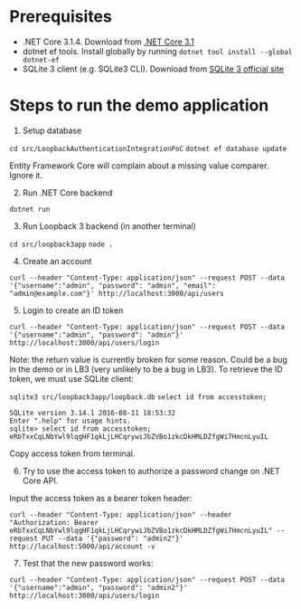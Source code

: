 # Prerequisites

- .NET Core 3.1.4. Download from [.NET Core 3.1](https://dotnet.microsoft.com/download/dotnet-core/3.1)
- dotnet ef tools. Install globally by running `dotnet tool install --global dotnet-ef`
- SQLite 3 client (e.g. SQLite3 CLI). Download from [SQLite 3 official site](https://www.sqlite.org/download.html)

# Steps to run the demo application

1. Setup database

`cd src/LoopbackAuthenticationIntegrationPoC`
`dotnet ef database update`

Entity Framework Core will complain about a missing value comparer. Ignore it.

2. Run .NET Core backend

`dotnet run`

3. Run Loopback 3 backend (in another terminal)

`cd src/loopback3app`
`node .`

4. Create an account

`curl --header "Content-Type: application/json" --request POST --data '{"username":"admin", "password": "admin", "email": "admin@example.com"}' http://localhost:3000/api/users`

5. Login to create an ID token

`curl --header "Content-Type: application/json" --request POST --data '{"username":"admin", "password": "admin"}' http://localhost:3000/api/users/login`

Note: the return value is currently broken for some reason. Could be a bug in the demo or in LB3 (very unlikely to be a bug in LB3). To retrieve the ID token, we must use SQLite client:

`sqlite3 src/loopback3app/loopback.db`
`select id from accesstoken;`

```
SQLite version 3.14.1 2016-08-11 18:53:32
Enter ".help" for usage hints.
sqlite> select id from accesstoken;
eRbTxxCqLNbYwl9lqgHF1qkLjLHCqrywiJbZVBo1zkcDkHMLDZfgWi7HmcnLyuIL
```

Copy access token from terminal.

6. Try to use the access token to authorize a password change on .NET Core API.

Input the access token as a bearer token header:

`curl --header "Content-Type: application/json" --header "Authorization: Bearer eRbTxxCqLNbYwl9lqgHF1qkLjLHCqrywiJbZVBo1zkcDkHMLDZfgWi7HmcnLyuIL" --request PUT --data '{"password": "admin2"}' http://localhost:5000/api/account -v`

7. Test that the new password works:

`curl --header "Content-Type: application/json" --request POST --data '{"username":"admin", "password": "admin2"}' http://localhost:3000/api/users/login`
